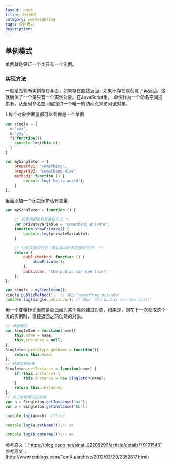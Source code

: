 ```yaml
---
layout: post
title: 设计模式
category: workFighting
tags: 设计模式
description: 
---
```


## 单例模式
单例就是保证一个类只有一个实例。

### 实现方法
一般是先判断实例存在与否，如果存在直接返回，如果不存在就创建了再返回，这就确保了一个类只有一个实例对象。在JavaScript里，
单例作为一个命名空间提供者，从全局命名空间里提供一个唯一的访问点来访问该对象。

1.每个对象字面量都可以看做是一个单例
```js
var single = {
  m:"xxx",
  n:"yyy",
  f1:function(){
    console.log(this.m);
  }
}

var mySingleton = {
    property1: "something",
    property2: "something else",
    method1: function () {
        console.log('hello world');
    }
};
```
里面添加一个闭包保护私有变量
```js
var mySingleton = function () {

    /* 这里声明私有变量和方法 */
    var privateVariable = 'something private';
    function showPrivate() {
        console.log(privateVariable);
    }

    /* 公有变量和方法（可以访问私有变量和方法） */
    return {
        publicMethod: function () {
            showPrivate();
        },
        publicVar: 'the public can see this!'
    };
};

var single = mySingleton();
single.publicMethod();  // 输出 'something private'
console.log(single.publicVar); // 输出 'the public can see this!'
```

用一个变量标识当前是否已经为某个类创建过对象，如果是，则在下一次获取这个类的实例时，直接返回之前创建的对象。
```js
// 单例模式
var Singleton = function(name){
    this.name = name;
    this.instance = null;
};
Singleton.prototype.getName = function(){
    return this.name;
};
// 获取实例对象
Singleton.getInstance = function(name) {
    if(!this.instance) {
        this.instance = new Singleton(name);
    }
    return this.instance;
};
// 测试单例模式的实例
var a = Singleton.getInstance("aa");
var b = Singleton.getInstance("bb");

console.log(a===b)  //true

console.log(a.getName());// aa

console.log(b.getName());// aa  
```
参考原文：(https://blog.csdn.net/sinat_22209293/article/details/79101546)
参考原文：(http://www.cnblogs.com/TomXu/archive/2012/02/20/2352817.html)
